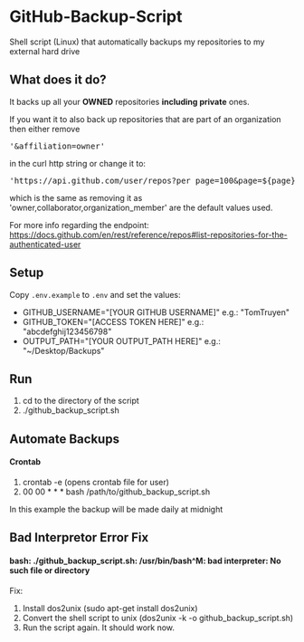 # GitHub-Backup-Script

Shell script (Linux) that automatically backups my repositories to my external hard drive

## What does it do?

It backs up all your **OWNED** repositories **including private** ones.

If you want it to also back up repositories that are part of an organization then either remove

<pre>'&affiliation=owner'</pre>

in the curl http string or change it to:

<pre>'https://api.github.com/user/repos?per_page=100&page=${page}&visibility=all&affilation=owner,collaborator,organization_member'</pre>

which is the same as removing it as 'owner,collaborator,organization_member' are the default values used.

For more info regarding the endpoint: https://docs.github.com/en/rest/reference/repos#list-repositories-for-the-authenticated-user

## Setup

Copy `.env.example` to `.env` and set the values:

- GITHUB_USERNAME="[YOUR GITHUB USERNAME]" e.g.: "TomTruyen" <br/>
- GITHUB_TOKEN="[ACCESS TOKEN HERE]" e.g.: "abcdefghij123456798" <br/>
- OUTPUT_PATH="[YOUR OUTPUT_PATH HERE]" e.g.: "~/Desktop/Backups" <br/>

## Run

1. cd to the directory of the script <br/>
2. ./github_backup_script.sh <br/>

## Automate Backups

#### Crontab

1. crontab -e (opens crontab file for user)
2. 00 00 \* \* \* bash /path/to/github_backup_script.sh

In this example the backup will be made daily at midnight

## Bad Interpretor Error Fix

#### bash: ./github_backup_script.sh: /usr/bin/bash^M: bad interpreter: No such file or directory

Fix:

1. Install dos2unix (sudo apt-get install dos2unix)
2. Convert the shell script to unix (dos2unix -k -o github_backup_script.sh)
3. Run the script again. It should work now.
